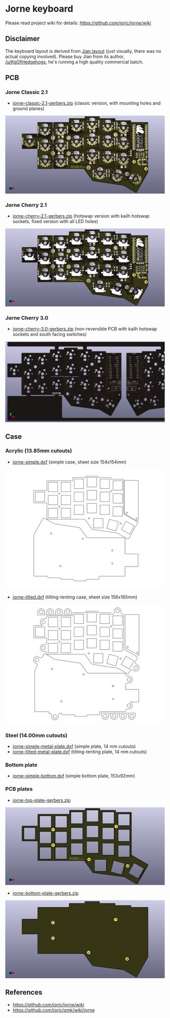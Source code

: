 # Jorne keyboard

Please read project wiki for details: https://github.com/joric/jorne/wiki

## Disclaimer

The keyboard layout is derived from [Jian layout](http://www.keyboard-layout-editor.com/#/gists/4b6c2af67148f58ddd6c6b2976c4370f) (just visually, there was no actual copying involved).
Please buy Jian from its author, [/u/KgOfHedgehogs](http://reddit.com/u/KgOfHedgehogs), he's running a high quality commercial batch.

## PCB

### Jorne Classic 2.1

* [jorne-classic-2.1-gerbers.zip](https://github.com/joric/crkbd/raw/jorne/gerbers/jorne-classic-2.1-gerbers.zip) (classic version, with mounting holes and ground planes)

![](images/jorne-classic-2.1.png)

### Jorne Cherry 2.1

* [jorne-cherry-2.1-gerbers.zip](https://github.com/joric/crkbd/raw/jorne/gerbers/jorne-cherry-2.1-gerbers.zip) (hotswap version with kailh hotswap sockets, fixed version with all LED holes)

![](images/jorne-cherry-2.1.png)

### Jorne Cherry 3.0

* [jorne-cherry-3.0-gerbers.zip](https://github.com/joric/crkbd/raw/jorne/gerbers/jorne-cherry-3.0-gerbers.zip) (non-reversible PCB with kailh hotswap sockets and south facing switches)

![](images/jorne-cherry-3.0.png)

## Case

### Acrylic (13.85mm cutouts)

* [jorne-simple.dxf](https://github.com/joric/crkbd/raw/jorne/dxf/jorne-simple.dxf) (simple case, sheet size 154x154mm)

![](images/jorne-simple.png)

* [jorne-tilted.dxf](https://github.com/joric/crkbd/raw/jorne/dxf/jorne-tilted.dxf) (tilting-tenting case, sheet size 156x165mm)

![](images/jorne-tilted.png)

### Steel (14.00mm cutouts)

* [jorne-simple-metal-plate.dxf](https://github.com/joric/crkbd/raw/jorne/dxf/jorne-simple-metal-plate.dxf) (simple plate, 14 mm cutouts)
* [jorne-tilted-metal-plate.dxf](https://github.com/joric/crkbd/raw/jorne/dxf/jorne-tilted-metal-plate.dxf) (tilting-tenting plate, 14 mm cutouts)

### Bottom plate

* [jorne-simple-bottom.dxf](https://github.com/joric/crkbd/raw/jorne/dxf/jorne-simple-bottom.dxf) (simple bottom plate, 153x92mm)

### PCB plates

* [jorne-top-plate-gerbers.zip](https://github.com/joric/crkbd/raw/jorne/gerbers/jorne-top-plate-gerbers.zip)

![](images/jorne-top-plate.png)

* [jorne-bottom-plate-gerbers.zip](https://github.com/joric/crkbd/raw/jorne/gerbers/jorne-bottom-plate-gerbers.zip)

![](images/jorne-bottom-plate.png)

## References

* https://github.com/joric/jorne/wiki
* https://github.com/joric/qmk/wiki/jorne
